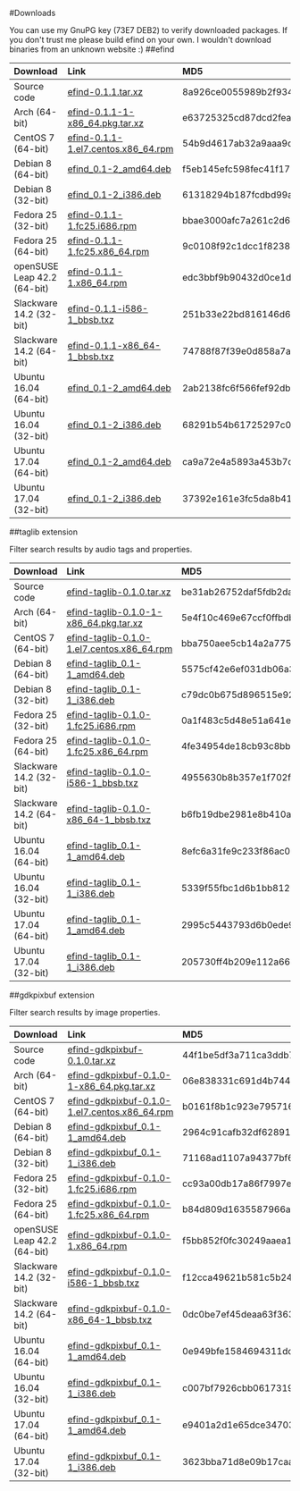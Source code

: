 #Downloads

You can use my GnuPG key (73E7 DEB2) to verify downloaded packages. If you don't trust me please build efind on your own. I wouldn't download binaries from an unknown website :)
##efind

| Download | Link | MD5 | GPG |
| :------- | :--- | :-- | :-- |
Source code|[efind-0.1.1.tar.xz](downloads/source/efind-0.1.1.tar.xz)|8a926ce0055989b2f934722a8b41c9b3|[Signature](downloads/source/efind-0.1.1.tar.xz.asc)
Arch (64-bit)|[efind-0.1.1-1-x86_64.pkg.tar.xz](downloads/arch/efind-0.1.1-1-x86_64.pkg.tar.xz)|e63725325cd87dcd2fea60f98256db76|[Signature](downloads/arch/efind-0.1.1-1-x86_64.pkg.tar.xz.asc)
CentOS 7 (64-bit)|[efind-0.1.1-1.el7.centos.x86_64.rpm](downloads/centos-7/efind-0.1.1-1.el7.centos.x86_64.rpm)|54b9d4617ab32a9aaa9dc2cb2223568c|[Signature](downloads/centos-7/efind-0.1.1-1.el7.centos.x86_64.rpm.asc)
Debian 8 (64-bit)|[efind_0.1-2_amd64.deb](downloads/debian-8/efind_0.1-2_amd64.deb)|f5eb145efc598fec41f1781ad3a4b641|[Signature](downloads/debian-8/efind_0.1-2_amd64.deb.asc)
Debian 8 (32-bit)|[efind_0.1-2_i386.deb](downloads/debian-8/efind_0.1-2_i386.deb)|61318294b187fcdbd99a4879c08a5934|[Signature](downloads/debian-8/efind_0.1-2_i386.deb.asc)
Fedora 25 (32-bit)|[efind-0.1.1-1.fc25.i686.rpm](downloads/fedora-25/efind-0.1.1-1.fc25.i686.rpm)|bbae3000afc7a261c2d60eacb18b673d|[Signature](downloads/fedora-25/efind-0.1.1-1.fc25.i686.rpm.asc)
Fedora 25 (64-bit)|[efind-0.1.1-1.fc25.x86_64.rpm](downloads/fedora-25/efind-0.1.1-1.fc25.x86_64.rpm)|9c0108f92c1dcc1f82382c40db3fef51|[Signature](downloads/fedora-25/efind-0.1.1-1.fc25.x86_64.rpm.asc)
openSUSE Leap 42.2 (64-bit)|[efind-0.1.1-1.x86_64.rpm](downloads/opensuse-leap/efind-0.1.1-1.x86_64.rpm)|edc3bbf9b90432d0ce1ddd1dc8883b6f|[Signature](downloads/opensuse-leap/efind-0.1.1-1.x86_64.rpm.asc)
Slackware 14.2 (32-bit)|[efind-0.1.1-i586-1_bbsb.txz](downloads/slackware-14.2/efind-0.1.1-i586-1_bbsb.txz)|251b33e22bd816146d63c445681d3e5d|[Signature](downloads/slackware-14.2/efind-0.1.1-i586-1_bbsb.txz.asc)
Slackware 14.2 (64-bit)|[efind-0.1.1-x86_64-1_bbsb.txz](downloads/slackware-14.2/efind-0.1.1-x86_64-1_bbsb.txz)|74788f87f39e0d858a7a8d8b2b538e3f|[Signature](downloads/slackware-14.2/efind-0.1.1-x86_64-1_bbsb.txz.asc)
Ubuntu 16.04 (64-bit)|[efind_0.1-2_amd64.deb](downloads/ubuntu-16.04/efind_0.1-2_amd64.deb)|2ab2138fc6f566fef92dbe5989c8b6c0|[Signature](downloads/ubuntu-16.04/efind_0.1-2_amd64.deb.asc)
Ubuntu 16.04 (32-bit)|[efind_0.1-2_i386.deb](downloads/ubuntu-16.04/efind_0.1-2_i386.deb)|68291b54b61725297c025a2a757ce515|[Signature](downloads/ubuntu-16.04/efind_0.1-2_i386.deb.asc)
Ubuntu 17.04 (64-bit)|[efind_0.1-2_amd64.deb](downloads/ubuntu-17.04/efind_0.1-2_amd64.deb)|ca9a72e4a5893a453b7d7f830eb12b8e|[Signature](downloads/ubuntu-17.04/efind_0.1-2_amd64.deb.asc)
Ubuntu 17.04 (32-bit)|[efind_0.1-2_i386.deb](downloads/ubuntu-17.04/efind_0.1-2_i386.deb)|37392e161e3fc5da8b414aed0833c555|[Signature](downloads/ubuntu-17.04/efind_0.1-2_i386.deb.asc)

##taglib extension

Filter search results by audio tags and properties.

| Download | Link | MD5 | GPG |
| :------- | :--- | :-- | :-- |
Source code|[efind-taglib-0.1.0.tar.xz](downloads/source/efind-taglib-0.1.0.tar.xz)|be31ab26752daf5fdb2da9fcc8f5b6e4|[Signature](downloads/source/efind-taglib-0.1.0.tar.xz.asc)
Arch (64-bit)|[efind-taglib-0.1.0-1-x86_64.pkg.tar.xz](downloads/arch/efind-taglib-0.1.0-1-x86_64.pkg.tar.xz)|5e4f10c469e67ccf0ffbdbb87983a365|[Signature](downloads/arch/efind-taglib-0.1.0-1-x86_64.pkg.tar.xz.asc)
CentOS 7 (64-bit)|[efind-taglib-0.1.0-1.el7.centos.x86_64.rpm](downloads/centos-7/efind-taglib-0.1.0-1.el7.centos.x86_64.rpm)|bba750aee5cb14a2a775b66fb9902e52|[Signature](downloads/centos-7/efind-taglib-0.1.0-1.el7.centos.x86_64.rpm.asc)
Debian 8 (64-bit)|[efind-taglib_0.1-1_amd64.deb](downloads/debian-8/efind-taglib_0.1-1_amd64.deb)|5575cf42e6ef031db06a315bf20b160e|[Signature](downloads/debian-8/efind-taglib_0.1-1_amd64.deb.asc)
Debian 8 (32-bit)|[efind-taglib_0.1-1_i386.deb](downloads/debian-8/efind-taglib_0.1-1_i386.deb)|c79dc0b675d896515e923862565d51b4|[Signature](downloads/debian-8/efind-taglib_0.1-1_i386.deb.asc)
Fedora 25 (32-bit)|[efind-taglib-0.1.0-1.fc25.i686.rpm](downloads/fedora-25/efind-taglib-0.1.0-1.fc25.i686.rpm)|0a1f483c5d48e51a641eb96909ac6fd9|[Signature](downloads/fedora-25/efind-taglib-0.1.0-1.fc25.i686.rpm.asc)
Fedora 25 (64-bit)|[efind-taglib-0.1.0-1.fc25.x86_64.rpm](downloads/fedora-25/efind-taglib-0.1.0-1.fc25.x86_64.rpm)|4fe34954de18cb93c8bba65dfd0cb369|[Signature](downloads/fedora-25/efind-taglib-0.1.0-1.fc25.x86_64.rpm.asc)
Slackware 14.2 (32-bit)|[efind-taglib-0.1.0-i586-1_bbsb.txz](downloads/slackware-14.2/efind-taglib-0.1.0-i586-1_bbsb.txz)|4955630b8b357e1f702f0dd8c90cb3cb|[Signature](downloads/slackware-14.2/efind-taglib-0.1.0-i586-1_bbsb.txz.asc)
Slackware 14.2 (64-bit)|[efind-taglib-0.1.0-x86_64-1_bbsb.txz](downloads/slackware-14.2/efind-taglib-0.1.0-x86_64-1_bbsb.txz)|b6fb19dbe2981e8b410ad770963be0a7|[Signature](downloads/slackware-14.2/efind-taglib-0.1.0-x86_64-1_bbsb.txz.asc)
Ubuntu 16.04 (64-bit)|[efind-taglib_0.1-1_amd64.deb](downloads/ubuntu-16.04/efind-taglib_0.1-1_amd64.deb)|8efc6a31fe9c233f86ac0992125434c8|[Signature](downloads/ubuntu-16.04/efind-taglib_0.1-1_amd64.deb.asc)
Ubuntu 16.04 (32-bit)|[efind-taglib_0.1-1_i386.deb](downloads/ubuntu-16.04/efind-taglib_0.1-1_i386.deb)|5339f55fbc1d6b1bb812694d428a02a3|[Signature](downloads/ubuntu-16.04/efind-taglib_0.1-1_i386.deb.asc)
Ubuntu 17.04 (64-bit)|[efind-taglib_0.1-1_amd64.deb](downloads/ubuntu-17.04/efind-taglib_0.1-1_amd64.deb)|2995c5443793d6b0ede98b6647dae3ad|[Signature](downloads/ubuntu-17.04/efind-taglib_0.1-1_amd64.deb.asc)
Ubuntu 17.04 (32-bit)|[efind-taglib_0.1-1_i386.deb](downloads/ubuntu-17.04/efind-taglib_0.1-1_i386.deb)|205730ff4b209e112a66ccaff7278e5e|[Signature](downloads/ubuntu-17.04/efind-taglib_0.1-1_i386.deb.asc)

##gdkpixbuf extension

Filter search results by image properties.

| Download | Link | MD5 | GPG |
| :------- | :--- | :-- | :-- |
Source code|[efind-gdkpixbuf-0.1.0.tar.xz](downloads/source/efind-gdkpixbuf-0.1.0.tar.xz)|44f1be5df3a711ca3ddb75a3d5859939|[Signature](downloads/source/efind-gdkpixbuf-0.1.0.tar.xz.asc)
Arch (64-bit)|[efind-gdkpixbuf-0.1.0-1-x86_64.pkg.tar.xz](downloads/arch/efind-gdkpixbuf-0.1.0-1-x86_64.pkg.tar.xz)|06e838331c691d4b7446c54d13888622|[Signature](downloads/arch/efind-gdkpixbuf-0.1.0-1-x86_64.pkg.tar.xz.asc)
CentOS 7 (64-bit)|[efind-gdkpixbuf-0.1.0-1.el7.centos.x86_64.rpm](downloads/centos-7/efind-gdkpixbuf-0.1.0-1.el7.centos.x86_64.rpm)|b0161f8b1c923e795716b1911786b61e|[Signature](downloads/centos-7/efind-gdkpixbuf-0.1.0-1.el7.centos.x86_64.rpm.asc)
Debian 8 (64-bit)|[efind-gdkpixbuf_0.1-1_amd64.deb](downloads/debian-8/efind-gdkpixbuf_0.1-1_amd64.deb)|2964c91cafb32df628913ad42df1f7dc|[Signature](downloads/debian-8/efind-gdkpixbuf_0.1-1_amd64.deb.asc)
Debian 8 (32-bit)|[efind-gdkpixbuf_0.1-1_i386.deb](downloads/debian-8/efind-gdkpixbuf_0.1-1_i386.deb)|71168ad1107a94377bf62b827a544029|[Signature](downloads/debian-8/efind-gdkpixbuf_0.1-1_i386.deb.asc)
Fedora 25 (32-bit)|[efind-gdkpixbuf-0.1.0-1.fc25.i686.rpm](downloads/fedora-25/efind-gdkpixbuf-0.1.0-1.fc25.i686.rpm)|cc93a00db17a86f7997e232e46d040fb|[Signature](downloads/fedora-25/efind-gdkpixbuf-0.1.0-1.fc25.i686.rpm.asc)
Fedora 25 (64-bit)|[efind-gdkpixbuf-0.1.0-1.fc25.x86_64.rpm](downloads/fedora-25/efind-gdkpixbuf-0.1.0-1.fc25.x86_64.rpm)|b84d809d1635587966aa89a40c1ea690|[Signature](downloads/fedora-25/efind-gdkpixbuf-0.1.0-1.fc25.x86_64.rpm.asc)
openSUSE Leap 42.2 (64-bit)|[efind-gdkpixbuf-0.1.0-1.x86_64.rpm](downloads/opensuse-leap/efind-gdkpixbuf-0.1.0-1.x86_64.rpm)|f5bb852f0fc30249aaea1e02d8ff936b|[Signature](downloads/opensuse-leap/efind-gdkpixbuf-0.1.0-1.x86_64.rpm.asc)
Slackware 14.2 (32-bit)|[efind-gdkpixbuf-0.1.0-i586-1_bbsb.txz](downloads/slackware-14.2/efind-gdkpixbuf-0.1.0-i586-1_bbsb.txz)|f12cca49621b581c5b2425570fc7bea9|[Signature](downloads/slackware-14.2/efind-gdkpixbuf-0.1.0-i586-1_bbsb.txz.asc)
Slackware 14.2 (64-bit)|[efind-gdkpixbuf-0.1.0-x86_64-1_bbsb.txz](downloads/slackware-14.2/efind-gdkpixbuf-0.1.0-x86_64-1_bbsb.txz)|0dc0be7ef45deaa63f363754821d2738|[Signature](downloads/slackware-14.2/efind-gdkpixbuf-0.1.0-x86_64-1_bbsb.txz.asc)
Ubuntu 16.04 (64-bit)|[efind-gdkpixbuf_0.1-1_amd64.deb](downloads/ubuntu-16.04/efind-gdkpixbuf_0.1-1_amd64.deb)|0e949bfe1584694311dcc8faf523604f|[Signature](downloads/ubuntu-16.04/efind-gdkpixbuf_0.1-1_amd64.deb.asc)
Ubuntu 16.04 (32-bit)|[efind-gdkpixbuf_0.1-1_i386.deb](downloads/ubuntu-16.04/efind-gdkpixbuf_0.1-1_i386.deb)|c007bf7926cbb0617319fcc5fc627d9a|[Signature](downloads/ubuntu-16.04/efind-gdkpixbuf_0.1-1_i386.deb.asc)
Ubuntu 17.04 (64-bit)|[efind-gdkpixbuf_0.1-1_amd64.deb](downloads/ubuntu-17.04/efind-gdkpixbuf_0.1-1_amd64.deb)|e9401a2d1e65dce34703668e7734c96b|[Signature](downloads/ubuntu-17.04/efind-gdkpixbuf_0.1-1_amd64.deb.asc)
Ubuntu 17.04 (32-bit)|[efind-gdkpixbuf_0.1-1_i386.deb](downloads/ubuntu-17.04/efind-gdkpixbuf_0.1-1_i386.deb)|3623bba71d8e09b17caa76c91b19397d|[Signature](downloads/ubuntu-17.04/efind-gdkpixbuf_0.1-1_i386.deb.asc)
